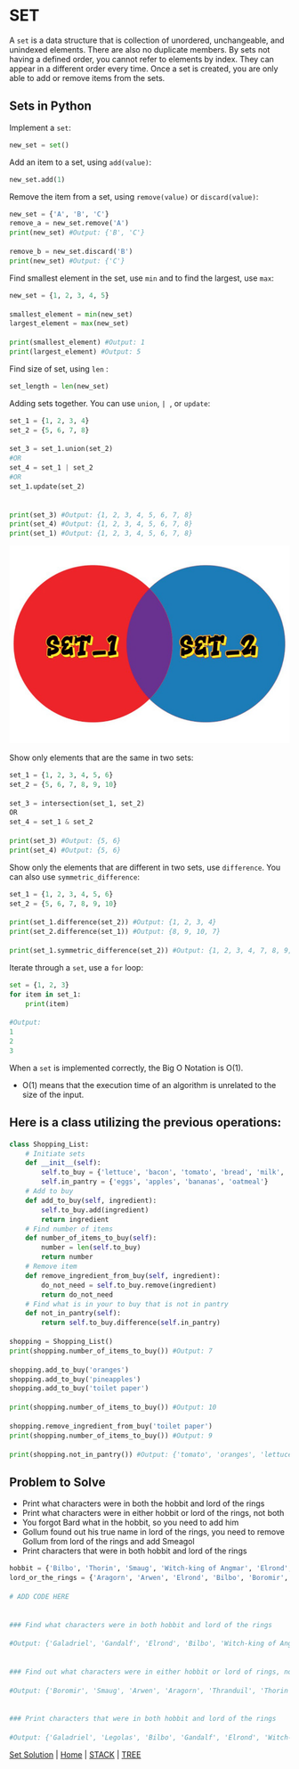 # SET 

A `set` is a data structure that is collection of unordered, unchangeable, and unindexed elements. There are also no duplicate members.  By sets not having a defined order, you cannot refer to elements by index. They can appear in a different order every time. Once a set is created, you are only able to add or remove items from the sets.

## Sets in Python
Implement a `set`:
```python
new_set = set()
```

Add an item to a set, using `add(value)`:
```python
new_set.add(1)
```

Remove the item from a set, using `remove(value)` or `discard(value)`:
```python
new_set = {'A', 'B', 'C'}
remove_a = new_set.remove('A')
print(new_set) #Output: {'B', 'C'}

remove_b = new_set.discard('B')
print(new_set) #Output: {'C'}
```

Find smallest element in the set, use `min` and to find the largest, use `max`:
```python
new_set = {1, 2, 3, 4, 5}

smallest_element = min(new_set)
largest_element = max(new_set)

print(smallest_element) #Output: 1
print(largest_element) #Output: 5
```

Find size of set, using `len` :
```python
set_length = len(new_set)
```

Adding sets together. You can use `union`, `| `, or `update`:
```python
set_1 = {1, 2, 3, 4}
set_2 = {5, 6, 7, 8}

set_3 = set_1.union(set_2)
#OR
set_4 = set_1 | set_2
#OR
set_1.update(set_2)


print(set_3) #Output: {1, 2, 3, 4, 5, 6, 7, 8}
print(set_4) #Output: {1, 2, 3, 4, 5, 6, 7, 8}
print(set_1) #Output: {1, 2, 3, 4, 5, 6, 7, 8}
```

![Set](https://github.com/Dynara/cse212_tutorial_project/blob/ed2ba36f38fcc831b022fbbab2df06dc76fc4c79/SET/set-img.jpg)

Show only elements that are the same in two sets:
```python
set_1 = {1, 2, 3, 4, 5, 6}
set_2 = {5, 6, 7, 8, 9, 10}

set_3 = intersection(set_1, set_2)
OR
set_4 = set_1 & set_2

print(set_3) #Output: {5, 6}
print(set_4) #Output: {5, 6}
```

Show only the elements that are different in two sets, use `difference`. You can also use `symmetric_difference`:
```python
set_1 = {1, 2, 3, 4, 5, 6}
set_2 = {5, 6, 7, 8, 9, 10}

print(set_1.difference(set_2)) #Output: {1, 2, 3, 4}
print(set_2.difference(set_1)) #Output: {8, 9, 10, 7}

print(set_1.symmetric_difference(set_2)) #Output: {1, 2, 3, 4, 7, 8, 9, 10}
```

Iterate through a `set`, use a `for` loop:
```python
set = {1, 2, 3}
for item in set_1:
    print(item)

#Output: 
1
2
3
```

When a `set` is implemented correctly, the Big O Notation is O(1). 
- O(1) means that the execution time of an algorithm is unrelated to the size of the input.

## Here is a class utilizing the previous operations: ##
```python
class Shopping_List:
    # Initiate sets
    def __init__(self):
        self.to_buy = {'lettuce', 'bacon', 'tomato', 'bread', 'milk', 'eggs', 'bananas'}
        self.in_pantry = {'eggs', 'apples', 'bananas', 'oatmeal'}
    # Add to buy
    def add_to_buy(self, ingredient):
        self.to_buy.add(ingredient)
        return ingredient
    # Find number of items
    def number_of_items_to_buy(self):
        number = len(self.to_buy)
        return number
    # Remove item
    def remove_ingredient_from_buy(self, ingredient):
        do_not_need = self.to_buy.remove(ingredient)
        return do_not_need
    # Find what is in your to buy that is not in pantry
    def not_in_pantry(self):
        return self.to_buy.difference(self.in_pantry)

shopping = Shopping_List()
print(shopping.number_of_items_to_buy()) #Output: 7

shopping.add_to_buy('oranges')
shopping.add_to_buy('pineapples')
shopping.add_to_buy('toilet paper')

print(shopping.number_of_items_to_buy()) #Output: 10

shopping.remove_ingredient_from_buy('toilet paper')
print(shopping.number_of_items_to_buy()) #Output: 9

print(shopping.not_in_pantry()) #Output: {'tomato', 'oranges', 'lettuce', 'milk', 'pineapples', 'bacon', 'bread'}

```


## Problem to Solve
- Print what characters were in both the hobbit and lord of the rings
- Print what characters were in either hobbit or lord of the rings, not both
- You forgot Bard what in the hobbit, so you need to add him
- Gollum found out his true name in lord of the rings, you need to remove Gollum from lord of the rings and add Smeagol
- Print characters that were in both hobbit and lord of the rings

```python
hobbit = {'Bilbo', 'Thorin', 'Smaug', 'Witch-king of Angmar', 'Elrond', 'Galadriel', 'Gandalf', 'Gollum', 'Thranduil', 'Legolas', 'Saruman'}
lord_or_the_rings = {'Aragorn', 'Arwen', 'Elrond', 'Bilbo', 'Boromir', 'Gollum', 'Frodo', 'Galadriel', 'Gandalf', 'Legolas', 'Saruman', 'Witch-king of Angmar'}

# ADD CODE HERE


### Find what characters were in both hobbit and lord of the rings

#Output: {'Galadriel', 'Gandalf', 'Elrond', 'Bilbo', 'Witch-king of Angmar', 'Legolas', 'Gollum', 'Saruman'}


### Find out what characters were in either hobbit or lord of rings, not both

#Output: {'Boromir', 'Smaug', 'Arwen', 'Aragorn', 'Thranduil', 'Thorin', 'Frodo'}


### Print characters that were in both hobbit and lord of the rings

#Output: {'Galadriel', 'Legolas', 'Bilbo', 'Gandalf', 'Elrond', 'Witch-king of Angmar', 'Saruman'}

```


[Set Solution](https://github.com/Dynara/cse212_tutorial_project/blob/ed2ba36f38fcc831b022fbbab2df06dc76fc4c79/SET/set_problem_SOLUTION.py) |  [Home](https://github.com/Dynara/cse212_tutorial_project/blob/ed2ba36f38fcc831b022fbbab2df06dc76fc4c79/README.md)
| [STACK](https://github.com/Dynara/cse212_tutorial_project/blob/b465b75b6691596c89a0942385ea180278a699e1/STACK/STACK.md) | [TREE]() 
